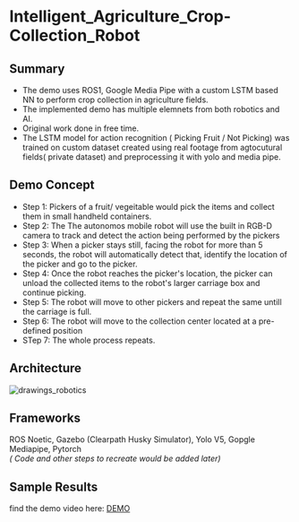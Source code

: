 # Intelligent_Agriculture_Crop-Collection_Robot

## Summary
* The demo uses ROS1, Google Media Pipe with a custom LSTM based NN to perform crop collection in agriculture fields.
* The implemented demo has multiple elemnets from both robotics and AI.
* Original work done in free time.
* The LSTM model for action recognition ( Picking  Fruit / Not Picking)  was trained on custom dataset created using real footage from agtocutural fields( private dataset) and preprocessing it with yolo and media pipe.

## Demo Concept
* Step 1: Pickers of a fruit/ vegeitable would pick the items and collect them in small handheld containers.
* Step 2: The The autonomos mobile robot will use the built in RGB-D camera to track and detect the action being performed by the pickers
* Step 3: When a picker stays still, facing the robot for more than 5 seconds, the robot will automatically detect that, identify the location of the picker and go to the picker.
* Step 4: Once the robot reaches the picker's location, the picker can unload the collected items to the robot's larger carriage box and continue picking.
* Step 5: The robot will move to other pickers and repeat the same untill the carriage is full.
* Step 6: The robot will move to the collection center located at a pre-defined position
* STep 7: The whole process repeats.

## Architecture

  ![drawings_robotics](https://github.com/nirmalka94/Intelligent_Agriculture_Crop-Collection_Robot/assets/111562774/db8389fb-3f1a-4b89-8819-2aa7ed05c964)

## Frameworks
ROS Noetic, Gazebo (Clearpath Husky Simulator), Yolo V5, Gopgle Mediapipe, Pytorch
 <br><i>( Code and other steps to recreate would be added later)</i>
 

 ## Sample Results
 find the demo video here: [DEMO](https://youtu.be/7H6ioa3TKTQ )

